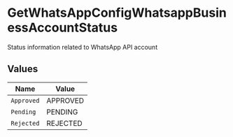 # GetWhatsAppConfigWhatsappBusinessAccountStatus

Status information related to WhatsApp API account


## Values

| Name       | Value      |
| ---------- | ---------- |
| `Approved` | APPROVED   |
| `Pending`  | PENDING    |
| `Rejected` | REJECTED   |
